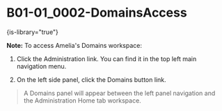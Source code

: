 # B01-01_0002-DomainsAccess

{is-library="true"}

<snippet id="B01-01_0002-DomainsAccess_snippet"> **Note:** To access Amelia's Domains workspace:

1. Click the Administration link. You can find it in the top left main navigation menu.

2. On the left side panel, click the Domains button link.

  > A Domains panel will appear between the left panel navigation and the Administration Home tab workspace.


</snippet>
